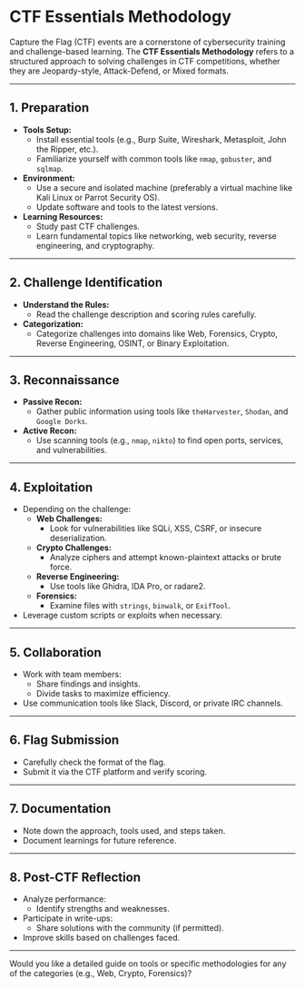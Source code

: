 # CTF Essentials Methodology

Capture the Flag (CTF) events are a cornerstone of cybersecurity training and challenge-based learning. The **CTF Essentials Methodology** refers to a structured approach to solving challenges in CTF competitions, whether they are Jeopardy-style, Attack-Defend, or Mixed formats.

---

## 1. Preparation
- **Tools Setup:**
  - Install essential tools (e.g., Burp Suite, Wireshark, Metasploit, John the Ripper, etc.).
  - Familiarize yourself with common tools like `nmap`, `gobuster`, and `sqlmap`.
- **Environment:**
  - Use a secure and isolated machine (preferably a virtual machine like Kali Linux or Parrot Security OS).
  - Update software and tools to the latest versions.
- **Learning Resources:**
  - Study past CTF challenges.
  - Learn fundamental topics like networking, web security, reverse engineering, and cryptography.

---

## 2. Challenge Identification
- **Understand the Rules:**
  - Read the challenge description and scoring rules carefully.
- **Categorization:**
  - Categorize challenges into domains like Web, Forensics, Crypto, Reverse Engineering, OSINT, or Binary Exploitation.

---

## 3. Reconnaissance
- **Passive Recon:**
  - Gather public information using tools like `theHarvester`, `Shodan`, and `Google Dorks`.
- **Active Recon:**
  - Use scanning tools (e.g., `nmap`, `nikto`) to find open ports, services, and vulnerabilities.

---

## 4. Exploitation
- Depending on the challenge:
  - **Web Challenges:**
    - Look for vulnerabilities like SQLi, XSS, CSRF, or insecure deserialization.
  - **Crypto Challenges:**
    - Analyze ciphers and attempt known-plaintext attacks or brute force.
  - **Reverse Engineering:**
    - Use tools like Ghidra, IDA Pro, or radare2.
  - **Forensics:**
    - Examine files with `strings`, `binwalk`, or `ExifTool`.
- Leverage custom scripts or exploits when necessary.

---

## 5. Collaboration
- Work with team members:
  - Share findings and insights.
  - Divide tasks to maximize efficiency.
- Use communication tools like Slack, Discord, or private IRC channels.

---

## 6. Flag Submission
- Carefully check the format of the flag.
- Submit it via the CTF platform and verify scoring.

---

## 7. Documentation
- Note down the approach, tools used, and steps taken.
- Document learnings for future reference.

---

## 8. Post-CTF Reflection
- Analyze performance:
  - Identify strengths and weaknesses.
- Participate in write-ups:
  - Share solutions with the community (if permitted).
- Improve skills based on challenges faced.

---

Would you like a detailed guide on tools or specific methodologies for any of the categories (e.g., Web, Crypto, Forensics)?
